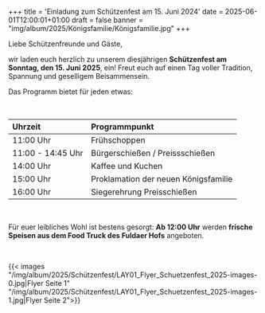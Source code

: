 +++
title = 'Einladung zum Schützenfest am 15. Juni 2024'
date = 2025-06-01T12:00:01+01:00
draft = false
banner = "img/album/2025/Königsfamilie/Königsfamilie.jpg"
+++

Liebe Schützenfreunde und Gäste,

wir laden euch herzlich zu unserem diesjährigen **Schützenfest am Sonntag, den 15. Juni 2025**, ein! Freut euch auf einen Tag voller Tradition, Spannung und geselligem Beisammensein.

Das Programm bietet für jeden etwas:

<br/>

| Uhrzeit | Programmpunkt |
|:-----|:---------|
|11:00 Uhr |Frühschoppen |
|11:00 - 14:45 Uhr |Bürgerschießen / Preissschießen |
|14:00 Uhr |Kaffee und Kuchen |
|15:00 Uhr |Proklamation der neuen Königsfamilie |
|16:00 Uhr |Siegerehrung Preisschießen |

<br/>

Für euer leibliches Wohl ist bestens gesorgt: **Ab 12:00 Uhr** werden **frische Speisen aus dem Food Truck des Fuldaer Hofs** angeboten.

<br/>

{{< images "/img/album/2025/Schützenfest/LAY01_Flyer_Schuetzenfest_2025-images-0.jpg|Flyer Seite 1" "/img/album/2025/Schützenfest/LAY01_Flyer_Schuetzenfest_2025-images-1.jpg|Flyer Seite 2">}}
